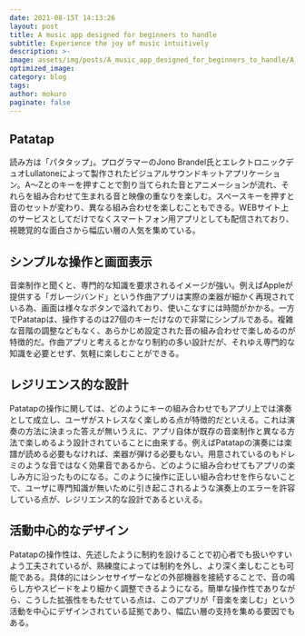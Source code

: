 ```yaml
---
date: 2021-08-15T 14:13:26
layout: post
title: A music app designed for beginners to handle
subtitle: Experience the joy of music intuitively
description: >-
image: assets/img/posts/A_music_app_designed_for_beginners_to_handle/A_music_app_designed_for_beginners_to_handle.PNG
optimized_image: 
category: blog
tags: 
author: mokuro
paginate: false
---
```


## Patatap

読み方は「パタタップ」。プログラマーのJono Brandel氏とエレクトロニックデュオLullatoneによって製作されたビジュアルサウンドキットアプリケーション。A～Zとのキーを押すことで割り当てられた音とアニメーションが流れ、それらを組み合わせて生まれる音と映像の重なりを楽しむ。スペースキーを押すと音のセットが変わり、異なる組み合わせを楽しむこともできる。WEBサイト上のサービスとしてだけでなくスマートフォン用アプリとしても配信されており、視聴覚的な面白さから幅広い層の人気を集めている。

## シンプルな操作と画面表示

音楽制作と聞くと、専門的な知識を要求されるイメージが強い。例えばAppleが提供する「ガレージバンド」という作曲アプリは実際の楽器が細かく再現されている為、画面は様々なボタンで溢れており、使いこなすには時間がかかる。一方でPatatapは、操作するのは27個のキーだけなので非常にシンプルである。複雑な音階の調整などもなく、あらかじめ設定された音の組み合わせで楽しめるのが特徴的だ。作曲アプリと考えるとかなり制約の多い設計だが、それゆえ専門的な知識を必要とせず、気軽に楽しむことができる。

## レジリエンス的な設計

Patatapの操作に関しては、どのようにキーの組み合わせでもアプリ上では演奏として成立し、ユーザがストレスなく楽しめる点が特徴的だといえる。これは演奏の方法に決まった答えが無いうえに、アプリ自体が既存の音楽制作と異なる方法で楽しめるよう設計されていることに由来する。例えばPatatapの演奏には楽譜が読める必要もなければ、楽器が弾ける必要もない。用意されているのもドレミのような音ではなく効果音であるから、どのように組み合わせてもアプリの楽しみ方に沿ったものになる。このように操作に正しい組み合わせを作らないことで、ユーザに専門知識が無いために引き起こされるような演奏上のエラーを許容している点が、レジリエンス的な設計であるといえる。

## 活動中心的なデザイン

Patatapの操作性は、先述したように制約を設けることで初心者でも扱いやすいよう工夫されているが、熟練度によっては制約を外し、より深く楽しむことも可能である。具体的にはシンセサイザーなどの外部機器を接続することで、音の鳴らし方やスピードをより細かく調整できるようになる。簡単な操作性でありながら、こうした拡張性をもたせている点は、このアプリが「音楽を楽しむ」という活動を中心にデザインされている証拠であり、幅広い層の支持を集める要因でもある。